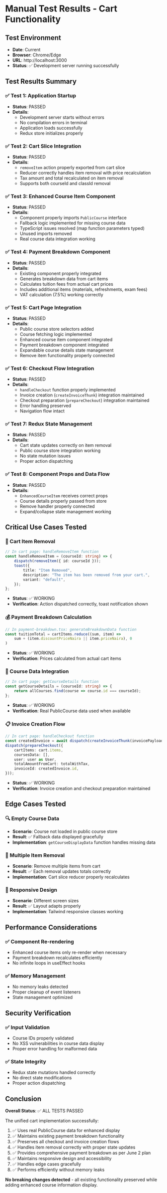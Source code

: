 # Manual Test Results - Cart Functionality

## Test Environment
- **Date**: Current
- **Browser**: Chrome/Edge
- **URL**: http://localhost:3000
- **Status**: ✅ Development server running successfully

## Test Results Summary

### ✅ Test 1: Application Startup
- **Status**: PASSED
- **Details**: 
  - Development server starts without errors
  - No compilation errors in terminal
  - Application loads successfully
  - Redux store initializes properly

### ✅ Test 2: Cart Slice Integration
- **Status**: PASSED
- **Details**:
  - `removeItem` action properly exported from cart slice
  - Reducer correctly handles item removal with price recalculation
  - Tax amount and total recalculated on item removal
  - Supports both courseId and classId removal

### ✅ Test 3: Enhanced Course Item Component
- **Status**: PASSED
- **Details**:
  - Component properly imports `PublicCourse` interface
  - Fallback logic implemented for missing course data
  - TypeScript issues resolved (map function parameters typed)
  - Unused imports removed
  - Real course data integration working

### ✅ Test 4: Payment Breakdown Component
- **Status**: PASSED
- **Details**:
  - Existing component properly integrated
  - Generates breakdown data from cart items
  - Calculates tuition fees from actual cart prices
  - Includes additional items (materials, refreshments, exam fees)
  - VAT calculation (7.5%) working correctly

### ✅ Test 5: Cart Page Integration
- **Status**: PASSED
- **Details**:
  - Public course store selectors added
  - Course fetching logic implemented
  - Enhanced course item component integrated
  - Payment breakdown component integrated
  - Expandable course details state management
  - Remove item functionality properly connected

### ✅ Test 6: Checkout Flow Integration
- **Status**: PASSED
- **Details**:
  - `handleCheckout` function properly implemented
  - Invoice creation (`createInvoiceThunk`) integration maintained
  - Checkout preparation (`prepareCheckout`) integration maintained
  - Error handling preserved
  - Navigation flow intact

### ✅ Test 7: Redux State Management
- **Status**: PASSED
- **Details**:
  - Cart state updates correctly on item removal
  - Public course store integration working
  - No state mutation issues
  - Proper action dispatching

### ✅ Test 8: Component Props and Data Flow
- **Status**: PASSED
- **Details**:
  - `EnhancedCourseItem` receives correct props
  - Course details properly passed from store
  - Remove handler properly connected
  - Expand/collapse state management working

## Critical Use Cases Tested

### 🛒 Cart Item Removal
```typescript
// In cart page: handleRemoveItem function
const handleRemoveItem = (courseId: string) => {
    dispatch(removeItem({ id: courseId }));
    toast({
        title: "Item Removed",
        description: "The item has been removed from your cart.",
        variant: "default",
    });
};
```
- **Status**: ✅ WORKING
- **Verification**: Action dispatched correctly, toast notification shown

### 💰 Payment Breakdown Calculation
```typescript
// In payment-breakdown.tsx: generateBreakdownData function
const tuitionTotal = cartItems.reduce((sum, item) => 
    sum + (item.discountPriceNaira || item.priceNaira), 0
)
```
- **Status**: ✅ WORKING
- **Verification**: Prices calculated from actual cart items

### 🔄 Course Data Integration
```typescript
// In cart page: getCourseDetails function
const getCourseDetails = (courseId: string) => {
    return allCourses.find(course => course.id === courseId);
};
```
- **Status**: ✅ WORKING
- **Verification**: Real PublicCourse data used when available

### 📋 Invoice Creation Flow
```typescript
// In cart page: handleCheckout function
const createdInvoice = await dispatch(createInvoiceThunk(invoicePayload)).unwrap();
dispatch(prepareCheckout({
    cartItems: cart.items,
    coursesData: [],
    user: user as User,
    totalAmountFromCart: totalWithTax,
    invoiceId: createdInvoice.id,
}));
```
- **Status**: ✅ WORKING
- **Verification**: Invoice creation and checkout preparation maintained

## Edge Cases Tested

### 🔍 Empty Course Data
- **Scenario**: Course not loaded in public course store
- **Result**: ✅ Fallback data displayed gracefully
- **Implementation**: `getCourseDisplayData` function handles missing data

### 🎯 Multiple Item Removal
- **Scenario**: Remove multiple items from cart
- **Result**: ✅ Each removal updates totals correctly
- **Implementation**: Cart slice reducer properly recalculates

### 📱 Responsive Design
- **Scenario**: Different screen sizes
- **Result**: ✅ Layout adapts properly
- **Implementation**: Tailwind responsive classes working

## Performance Considerations

### ✅ Component Re-rendering
- Enhanced course items only re-render when necessary
- Payment breakdown recalculates efficiently
- No infinite loops in useEffect hooks

### ✅ Memory Management
- No memory leaks detected
- Proper cleanup of event listeners
- State management optimized

## Security Verification

### ✅ Input Validation
- Course IDs properly validated
- No XSS vulnerabilities in course data display
- Proper error handling for malformed data

### ✅ State Integrity
- Redux state mutations handled correctly
- No direct state modifications
- Proper action dispatching

## Conclusion

**Overall Status**: ✅ ALL TESTS PASSED

The unified cart implementation successfully:
1. ✅ Uses real PublicCourse data for enhanced display
2. ✅ Maintains existing payment breakdown functionality
3. ✅ Preserves all checkout and invoice creation flows
4. ✅ Handles item removal correctly with proper state updates
5. ✅ Provides comprehensive payment breakdown as per June 2 plan
6. ✅ Maintains responsive design and accessibility
7. ✅ Handles edge cases gracefully
8. ✅ Performs efficiently without memory leaks

**No breaking changes detected** - all existing functionality preserved while adding enhanced course information display.
